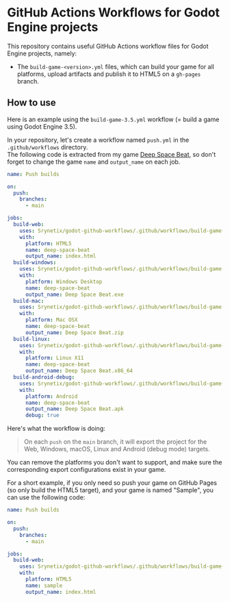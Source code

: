 # GitHub Actions Workflows for Godot Engine projects

This repository contains useful GitHub Actions workflow files for Godot Engine projects, namely:

- The `build-game-<version>.yml` files, which can build your game for all platforms, upload artifacts and publish it to HTML5 on a `gh-pages` branch.

## How to use

Here is an example using the `build-game-3.5.yml` workflow (= build a game using Godot Engine 3.5).

In your repository, let's create a workflow named `push.yml` in the `.github/workflows` directory.  
The following code is extracted from my game [Deep Space Beat](https://github.com/Srynetix/deep-space-beat/), so don't forget to change the game `name` and `output_name` on each job.

```yaml
name: Push builds

on:
  push:
    branches:
      - main

jobs:
  build-web:
    uses: Srynetix/godot-github-workflows/.github/workflows/build-game-3.5.yml@main
    with:
      platform: HTML5
      name: deep-space-beat
      output_name: index.html
  build-windows:
    uses: Srynetix/godot-github-workflows/.github/workflows/build-game-3.5.yml@main
    with:
      platform: Windows Desktop
      name: deep-space-beat
      output_name: Deep Space Beat.exe
  build-mac:
    uses: Srynetix/godot-github-workflows/.github/workflows/build-game-3.5.yml@main
    with:
      platform: Mac OSX
      name: deep-space-beat
      output_name: Deep Space Beat.zip
  build-linux:
    uses: Srynetix/godot-github-workflows/.github/workflows/build-game-3.5.yml@main
    with:
      platform: Linux X11
      name: deep-space-beat
      output_name: Deep Space Beat.x86_64
  build-android-debug:
    uses: Srynetix/godot-github-workflows/.github/workflows/build-game-3.5.yml@main
    with:
      platform: Android
      name: deep-space-beat
      output_name: Deep Space Beat.apk
      debug: true
```

Here's what the workflow is doing:

> On each `push` on the `main` branch, it will export the project for the Web, Windows, macOS, Linux and Android (debug mode) targets.

You can remove the platforms you don't want to support, and make sure the corresponding export configurations exist in your game.

For a short example, if you only need so push your game on GitHub Pages (so only build the HTML5 target), and your game is named "Sample", you can use the following code:

```yaml
name: Push builds

on:
  push:
    branches:
      - main

jobs:
  build-web:
    uses: Srynetix/godot-github-workflows/.github/workflows/build-game-3.5.yml@main
    with:
      platform: HTML5
      name: sample
      output_name: index.html
```